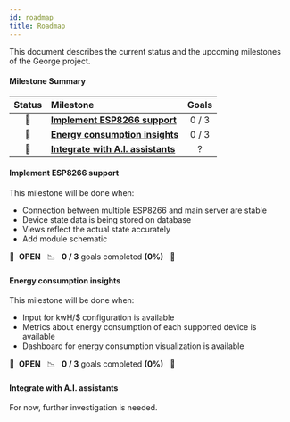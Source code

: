 ```yaml
---
id: roadmap
title: Roadmap
---
```


This document describes the current status and the upcoming milestones of the George project.

#### Milestone Summary

| Status | Milestone                                                           | Goals |
| :----: | :------------------------------------------------------------------ | :---: |
|   🚀   | **[Implement ESP8266 support](#implement-esp8266-support)**         | 0 / 3 |
|   🚀   | **[Energy consumption insights](#energy-consumption-insights)**     | 0 / 3 |
|   🚀   | **[Integrate with A.I. assistants](#integrate-with-AI-assistants)** |   ?   |

#### Implement ESP8266 support

This milestone will be done when:

- Connection between multiple ESP8266 and main server are stable
- Device state data is being stored on database
- Views reflect the actual state accurately
- Add module schematic

🚀 &nbsp;**OPEN** &nbsp;&nbsp;📉 &nbsp;&nbsp;**0 / 3** goals completed **(0%)** &nbsp;&nbsp;📅

#### Energy consumption insights

This milestone will be done when:

- Input for kwH/\$ configuration is available
- Metrics about energy consumption of each supported device is available
- Dashboard for energy consumption visualization is available

🚀 &nbsp;**OPEN** &nbsp;&nbsp;📉 &nbsp;&nbsp;**0 / 3** goals completed **(0%)** &nbsp;&nbsp;📅

#### Integrate with A.I. assistants

For now, further investigation is needed.
